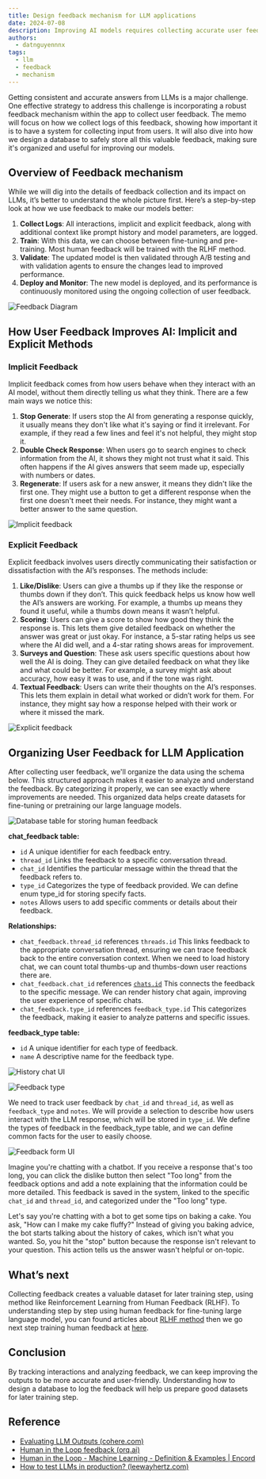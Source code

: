 ```yaml
---
title: Design feedback mechanism for LLM applications
date: 2024-07-08
description: Improving AI models requires collecting accurate user feedback,which can be difficult. The article explores more into the importance of collecting human feedback and discusses the need for creating an organized database to effectively store and use this valuable input. We hope to continuously improve our large language models, ensuring they deliver greater performance and match user expectations more effectively.
authors:
  - datnguyennnx
tags:
  - llm
  - feedback
  - mechanism
---
```


Getting consistent and accurate answers from LLMs is a major challenge. One effective strategy to address this challenge is incorporating a robust feedback mechanism within the app to collect user feedback. The memo will focus on how we collect logs of this feedback, showing how important it is to have a system for collecting input from users. It will also dive into how we design a database to safely store all this valuable feedback, making sure it's organized and useful for improving our models.

## Overview of Feedback mechanism
While we will dig into the details of feedback collection and its impact on LLMs, it’s better to understand the whole picture first. Here’s a step-by-step look at how we use feedback to make our models better:

1. **Collect Logs**: All interactions, implicit and explicit feedback, along with additional context like prompt history and model parameters, are logged.
2. **Train**: With this data, we can choose between fine-tuning and pre-training. Most human feedback will be trained with the RLHF method. 
3. **Validate**: The updated model is then validated through A/B testing and with validation agents to ensure the changes lead to improved performance.
4. **Deploy and Monitor**: The new model is deployed, and its performance is continuously monitored using the ongoing collection of user feedback.

![Feedback Diagram](assets/feedback-mechanism.webp)

## How User Feedback Improves AI: Implicit and Explicit Methods
### Implicit Feedback
Implicit feedback comes from how users behave when they interact with an AI model, without them directly telling us what they think. There are a few main ways we notice this:

1. **Stop Generate**: If users stop the AI from generating a response quickly, it usually means they don't like what it's saying or find it irrelevant. For example, if they read a few lines and feel it's not helpful, they might stop it.
2. **Double Check Response**: When users go to search engines to check information from the AI, it shows they might not trust what it said. This often happens if the AI gives answers that seem made up, especially with numbers or dates.
3. **Regenerate**: If users ask for a new answer, it means they didn't like the first one. They might use a button to get a different response when the first one doesn't meet their needs. For instance, they might want a better answer to the same question.

![Implicit feedback](assets/implicit_feedback.webp)

### Explicit Feedback
Explicit feedback involves users directly communicating their satisfaction or dissatisfaction with the AI’s responses. The methods include:

1. **Like/Dislike**: Users can give a thumbs up if they like the response or thumbs down if they don’t. This quick feedback helps us know how well the AI’s answers are working. For example, a thumbs up means they found it useful, while a thumbs down means it wasn’t helpful.
2. **Scoring**: Users can give a score to show how good they think the response is. This lets them give detailed feedback on whether the answer was great or just okay. For instance, a 5-star rating helps us see where the AI did well, and a 4-star rating shows areas for improvement.
3. **Surveys and Question**: These ask users specific questions about how well the AI is doing. They can give detailed feedback on what they like and what could be better. For example, a survey might ask about accuracy, how easy it was to use, and if the tone was right.
4. **Textual Feedback**: Users can write their thoughts on the AI’s responses. This lets them explain in detail what worked or didn’t work for them. For instance, they might say how a response helped with their work or where it missed the mark.

![Explicit feedback](assets/explicit_feedback.webp)

## Organizing User Feedback for LLM Application
After collecting user feedback, we'll organize the data using the schema below. This structured approach makes it easier to analyze and understand the feedback. By categorizing it properly, we can see exactly where improvements are needed. This organized data helps create datasets for fine-tuning or pretraining our large language models.

![Database table for storing human feedback](assets/database_schema_feedback.webp)

**chat_feedback table:**
- `id`  A unique identifier for each feedback entry.
- `thread_id`  Links the feedback to a specific conversation thread.
- `chat_id`  Identifies the particular message within the thread that the feedback refers to.
- `type_id`  Categorizes the type of feedback provided. We can define enum type_id for storing specify facts.
- `notes`  Allows users to add specific comments or details about their feedback.

**Relationships:**
- `chat_feedback.thread_id` references `threads.id`  This links feedback to the appropriate conversation thread, ensuring we can trace feedback back to the entire conversation context. When we need to load history chat, we can count total thumbs-up and thumbs-down user reactions there are.
- `chat_feedback.chat_id` references [`chats.id`](http://chats.id) This connects the feedback to the specific message. We can render history chat again, improving the user experience of specific chats.
- `chat_feedback.type_id` references `feedback_type.id` This categorizes the feedback, making it easier to analyze patterns and specific issues.

**feedback_type table:**
- `id` A unique identifier for each type of feedback.
- `name` A descriptive name for the feedback type.

![History chat UI](assets/history_chat_feedback.webp)

![Feedback type](assets/type_feedback.webp)

We need to track user feedback by `chat_id` and `thread_id`, as well as `feedback_type` and `notes`. We will provide a selection to describe how users interact with the LLM response, which will be stored in `type_id`. We define the types of feedback in the feedback_type table, and we can define common facts for the user to easily choose.

![Feedback form UI](assets/ui_feedback_form.webp)

Imagine you're chatting with a chatbot. If you receive a response that's too long, you can click the dislike button then select "Too long" from the feedback options and add a note explaining that the information could be more detailed. This feedback is saved in the system, linked to the specific `chat_id` and `thread_id`, and categorized under the "Too long" type. 

Let's say you're chatting with a bot to get some tips on baking a cake. You ask, "How can I make my cake fluffy?" Instead of giving you baking advice, the bot starts talking about the history of cakes, which isn't what you wanted. So, you hit the "stop" button because the response isn't relevant to your question. This action tells us the answer wasn't helpful or on-topic.

## What’s next
Collecting feedback creates a valuable dataset for later training step, using method like Reinforcement Learning from Human Feedback (RLHF). To understanding step by step using human feedback for fine-tuning large language model, you can found articles about [RLHF method](https://dwarvesf.hashnode.dev/challenges-faced-when-researching-rlhf-with-openassistant) then we go next step training human feedback at [here](). 

## Conclusion
By tracking interactions and analyzing feedback, we can keep improving the outputs to be more accurate and user-friendly. Understanding how to design a database to log the feedback will help us prepare good datasets for later training step.

## Reference
- [Evaluating LLM Outputs (cohere.com)](https://cohere.com/blog/evaluating-llm-outputs)
- [Human in the Loop feedback (orq.ai)](https://docs.orq.ai/docs/human-in-the-loop-feedback)
- [Human in the Loop - Machine Learning - Definition & Examples | Encord](https://encord.com/blog/human-in-the-loop-ai/#:~:text=What%20is%20HITL%3F-,Human%2Din%2Dthe%2Dloop%20(HITL)%20is%20an,%2C%20accuracy%2C%20and%20training%20outcomes.)
- [How to test LLMs in production? (leewayhertz.com)](https://www.leewayhertz.com/how-to-test-llms-in-production/#A/B-testing)

